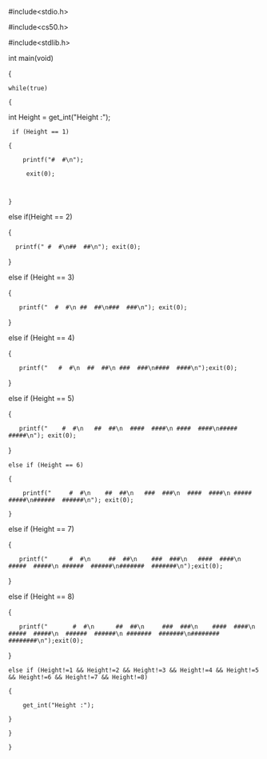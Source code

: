 #include<stdio.h>

#include<cs50.h>

#include<stdlib.h>



int main(void)

{

    while(true)

    {

   int Height = get_int("Height :");

   

   

     if (Height == 1) 

    {

        printf("#  #\n");

         exit(0);

       

    }      

    

    

  else if(Height == 2)

  {

      printf(" #  #\n##  ##\n"); exit(0);

  }

  else if (Height == 3)

  {

       printf("  #  #\n ##  ##\n###  ###\n"); exit(0);

  }

   else if (Height == 4)

   { 

       printf("   #  #\n  ##  ##\n ###  ###\n####  ####\n");exit(0);

   }

   else if (Height == 5)

   {

       printf("    #  #\n   ##  ##\n  ####  ####\n ####  ####\n#####  #####\n"); exit(0);  

   }

    else if (Height == 6)

    {

        printf("     #  #\n    ##  ##\n   ###  ###\n  ####  ####\n #####  #####\n######  ######\n"); exit(0);

    }

   else if (Height == 7) 

   {

       printf("      #  #\n     ##  ##\n    ###  ###\n   ####  ####\n  #####  #####\n ######  ######\n#######  #######\n");exit(0);

   }

   else if (Height == 8) 

   {

       printf("       #  #\n      ##  ##\n     ###  ###\n    ####  ####\n   #####  #####\n  ######  ######\n #######  #######\n########  ########\n");exit(0);

   }

    else if (Height!=1 && Height!=2 && Height!=3 && Height!=4 && Height!=5 && Height!=6 && Height!=7 && Height!=8)

    {

        get_int("Height :");

    }

    }

    }
